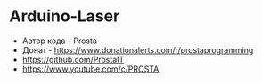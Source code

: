 # Arduino-Laser

* Автор кода - Prosta
 * Донат - https://www.donationalerts.com/r/prostaprogramming
 * https://github.com/ProstaIT
 * https://www.youtube.com/c/PROSTA
